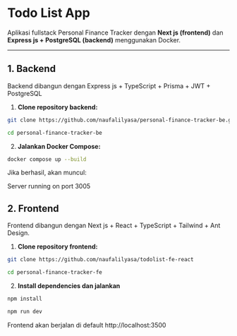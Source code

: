 # Todo List App

Aplikasi fullstack Personal Finance Tracker dengan **Next js (frontend)** dan **Express js + PostgreSQL (backend)** menggunakan Docker.

---

## 1. Backend

Backend dibangun dengan Express js + TypeScript + Prisma + JWT + PostgreSQL

1. **Clone repository backend:**

```bash
git clone https://github.com/naufalilyasa/personal-finance-tracker-be.git
```

```bash
cd personal-finance-tracker-be
```

2. **Jalankan Docker Compose:**

```bash
docker compose up --build
```

Jika berhasil, akan muncul:

Server running on port 3005

## 2. Frontend

Frontend dibangun dengan Next js + React + TypeScript + Tailwind + Ant Design.

1. **Clone repository frontend:**

```bash
git clone https://github.com/naufalilyasa/todolist-fe-react
```

```bash
cd personal-finance-tracker-fe
```

2. **Install dependencies dan jalankan**

```bash
npm install
```

```bash
npm run dev
```

Frontend akan berjalan di default http://localhost:3500
